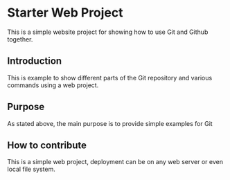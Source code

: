 # Starter Web Project

This is a simple website project for showing how to use Git and Github together.

## Introduction

This is example to show different parts of the Git repository and various commands using a web project.

## Purpose

As stated above, the main purpose is to provide simple examples for Git


## How to contribute

This is a simple web project, deployment can be on any web server or even local file system. 
